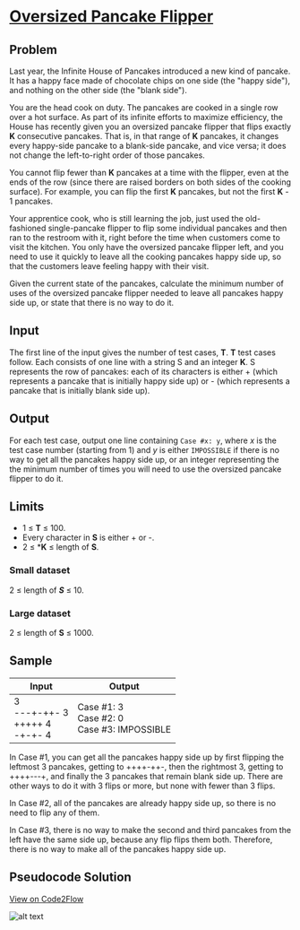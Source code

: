 # [Oversized Pancake Flipper](https://code.google.com/codejam/contest/3264486/dashboard)

## Problem

Last year, the Infinite House of Pancakes introduced a new kind of pancake. It has a happy face made of chocolate chips on one side (the "happy side"), and nothing on the other side (the "blank side").

You are the head cook on duty. The pancakes are cooked in a single row over a hot surface. As part of its infinite efforts to maximize efficiency, the House has recently given you an oversized pancake flipper that flips exactly **K** consecutive pancakes. That is, in that range of **K** pancakes, it changes every happy-side pancake to a blank-side pancake, and vice versa; it does not change the left-to-right order of those pancakes.

You cannot flip fewer than **K** pancakes at a time with the flipper, even at the ends of the row (since there are raised borders on both sides of the cooking surface). For example, you can flip the first **K** pancakes, but not the first **K** - 1 pancakes.

Your apprentice cook, who is still learning the job, just used the old-fashioned single-pancake flipper to flip some individual pancakes and then ran to the restroom with it, right before the time when customers come to visit the kitchen. You only have the oversized pancake flipper left, and you need to use it quickly to leave all the cooking pancakes happy side up, so that the customers leave feeling happy with their visit.

Given the current state of the pancakes, calculate the minimum number of uses of the oversized pancake flipper needed to leave all pancakes happy side up, or state that there is no way to do it.

## Input

The first line of the input gives the number of test cases, **T**. **T** test cases follow. Each consists of one line with a string S and an integer **K**. S represents the row of pancakes: each of its characters is either + (which represents a pancake that is initially happy side up) or - (which represents a pancake that is initially blank side up).

## Output

For each test case, output one line containing `Case #x: y`, where *x* is the test case number (starting from 1) and *y* is either `IMPOSSIBLE` if there is no way to get all the pancakes happy side up, or an integer representing the the minimum number of times you will need to use the oversized pancake flipper to do it.

## Limits

* 1 ≤ **T** ≤ 100.
* Every character in **S** is either + or -.
* 2 ≤ ***K** ≤ length of **S**.

### Small dataset

2 ≤ length of ***S*** ≤ 10.

### Large dataset

2 ≤ length of **S** ≤ 1000.

## Sample

 Input | Output |
-------|--------| 
3  <br />  ---+-++- 3  <br /> +++++ 4 <br />  -+-+- 4 <br /> | Case #1: 3  <br />  Case #2: 0 <br />  Case #3: IMPOSSIBLE |


In Case #1, you can get all the pancakes happy side up by first flipping the leftmost 3 pancakes, getting to ++++-++-, then the rightmost 3, getting to ++++---+, and finally the 3 pancakes that remain blank side up. There are other ways to do it with 3 flips or more, but none with fewer than 3 flips.

In Case #2, all of the pancakes are already happy side up, so there is no need to flip any of them.

In Case #3, there is no way to make the second and third pancakes from the left have the same side up, because any flip flips them both. Therefore, there is no way to make all of the pancakes happy side up.

## Pseudocode Solution

[View on Code2Flow](https://code2flow.com/SdHmcP)

![alt text][code2flow]

[code2flow]: https://code2flow.com/SdHmcP.code.png "Pseudocode Solution"
